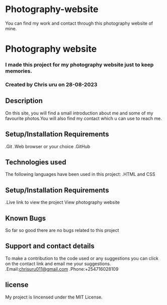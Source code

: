 # Photography-website
You can find my work and contact through this photography website of mine.
# Photography website
### I made this project for my photography website just to keep memories.
### Created by Chris uru on 28-08-2023
## Description
On this site, you will find a small introduction about me and some of my favourite photos.You will also find my contact which u can use to reach me.
## Setup/Installation Requirements
.Git
.Web browser or your choice
.GitHub
## Technologies used
The following languages have been used in this project:
.HTML and CSS
## Setup/Installation Requirements
.Live link to view the project View photography website
## Known Bugs
So far so good there are no bugs related to this project
## Support and contact details
To make a contribution to the code used or any suggestions you can click on the contact link and email me your suggestions.
.Email:chrisuru011@gmail.com
.Phone:+254716028109
## license
My project is lincensed under the MIT License.
